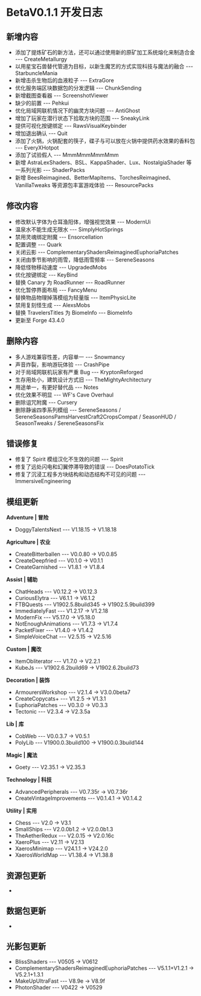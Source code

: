 # BetaV0.1.1 开发日志

## 新增内容

- 添加了提炼矿石的新方法，还可以通过使用新的原矿加工系统熔化来制造合金 --- CreateMetallurgy
- 以用星宝石兽替代管道为目标，以新生魔艺的方式实现科技与魔法的融合 --- StarbuncleMania
- 新增击杀生物后的血液粒子 --- ExtraGore
- 优化服务端区块数据包的分发逻辑 --- ChunkSending
- 新增截图查看器 --- ScreenshotViewer
- 缺少的前置 --- Pehkui
- 优化局域网联机情况下的幽灵方块问题 --- AntiGhost
- 增加了玩家在潜行状态下拾取方块的范围 --- SneakyLink
- 提供可视化按键绑定 --- RawsVisualKeybinder
- 增加退出确认 --- Quit
- 添加了火锅，火锅配套的筷子，碟子与可以放在火锅中提供药水效果的香料包 --- EveryXHotpot
- 添加了试验假人 --- MmmMmmMmmMmm
- 新增 AstraLexShaders、BSL、KappaShader、Lux、NostalgiaShader 等一系列光影 --- ShaderPacks
- 新增 BeesReimagined、BetterMapItems、TorchesReimagined、VanillaTweaks 等资源包丰富游戏体验 --- ResourcePacks


## 修改内容

- 修改默认字体为仓耳渔阳体，增强视觉效果 --- ModernUi
- 温泉水不能生成无限水 --- SimplyHotSprings
- 禁用灵魂绑定附魔 --- Ensorcellation
- 配置调整 --- Quark
- 关闭云影 --- ComplementaryShadersReimaginedEuphoriaPatches
- 关闭由季节影响的雨雪，降低雨雪频率 --- SereneSeasons
- 降低怪物移动速度 --- UpgradedMobs
- 优化按键绑定 --- KeyBind
- 替换 Canary 为 RoadRunner --- RoadRunner
- 优化暂停界面布局 --- FancyMenu
- 替换物品物理掉落模组为轻量版 --- ItemPhysicLite
- 禁用复刻怪生成 --- AlexsMobs
- 替换 TravelersTitles 为 BiomeInfo --- BiomeInfo
- 更新至 Forge 43.4.0


## 删除内容

- 多人游戏兼容性差，内容单一 --- Snowmancy
- 声音炸裂，影响游玩体验 --- CrashPipe
- 对于局域网联机玩家有严重 Bug --- KryptonReforged
- 生存用处小，建筑设计方式旧 --- TheMightyArchitectury
- 用途单一，有更好替代品 --- Notes
- 优化效果不明显 --- WF's Cave Overhaul
- 删除诅咒附魔 --- Cursery
- 删除静谧四季系列模组 --- SereneSeasons / SereneSeasonsPamsHarvestCraft2CropsCompat / SeasonHUD / SeasonTweaks / SereneSeasonsFix


## 错误修复

- 修复了 Spirit 模组汉化不生效的问题 --- Spirit
- 修复了远处闪电和幻翼停滞导致的错误 --- DoesPotatoTick
- 修复了沉浸工程多方块结构和动态结构不可见的问题 --- ImmersiveEngineering

## 模组更新

**Adventure | 冒险**

- DoggyTalentsNext --- V1.18.15 -> V1.18.18

**Agriculture | 农业**

- CreateBitterballen --- V0.0.80 -> V0.0.85
- CreateDeepfried --- V0.1.0 -> V0.1.1
- CreateGarnished --- V1.8.1 -> V1.8.4

**Assist | 辅助**

- ChatHeads --- V0.12.2 -> V0.12.3
- CuriousElytra --- V6.1.1 -> V6.1.2
- FTBQuests --- V1902.5.8build345 -> V1902.5.9build399
- ImmediatelyFast --- V1.2.17 -> V1.2.18
- ModernFix --- V5.17.0 -> V5.18.0
- NotEnoughAnimations --- V1.7.3 -> V1.7.4
- PacketFixer --- V1.4.0 -> V1.4.2
- SimpleVoiceChat --- V2.5.15 -> V2.5.16

**Custom | 魔改**

- ItemObliterator --- V1.7.0 -> V2.2.1
- KubeJs --- V1902.6.2build69 -> V1902.6.2build73

**Decoration | 装饰**

- ArmourersWorkshop --- V2.1.4 -> V3.0.0beta7
- CreateCopycats+ --- V1.2.5 -> V1.3.1
- EuphoriaPatches --- V0.3.0 -> V0.3.3
- Tectonic --- V2.3.4 -> V2.3.5a

**Lib | 库**

- CobWeb --- V0.0.3.7 -> V0.5.1
- PolyLib --- V1900.0.3build100 -> V1900.0.3build144

**Magic | 魔法**

- Goety --- V2.35.1 -> V2.35.3

**Technology | 科技**

- AdvancedPeripherals --- V0.7.35r -> V0.7.36r
- CreateVintageImprovements --- V0.1.4.1 -> V0.1.4.2

**Utility | 实用**

- Chess --- V2.0 -> V3.1
- SmallShips --- V2.0.0b1.2 -> V2.0.0b1.3
- TheAetherRedux --- V2.0.15 -> V2.0.16c
- XaeroPlus --- V2.11 -> V2.13
- XaerosMinimap --- V24.1.1 -> V24.2.0
- XaerosWorldMap --- V1.38.4 -> V1.38.8

## 资源包更新

- 

## 数据包更新

- 

## 光影包更新

- BlissShaders --- V0505 -> V0612
- ComplementaryShadersReimaginedEuphoriaPatches --- V5.1.1+V1.2.1 -> V5.2.1+1.3.1
- MakeUpUltraFast --- V8.9e -> V8.9f
- PhotonShader --- V0422 -> V0529
